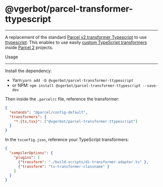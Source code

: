 # @vgerbot/parcel-transformer-ttypescript

-----

A replacement of the standard [Parcel v2 transformer Typescript](https://v2.parceljs.org/languages/typescript/#typescript's-tsc)
to use [ttypescript](https://github.com/cevek/ttypescript).
This enables to use easily [custom TypeScript transformers](https://dev.doctorevidence.com/how-to-write-a-typescript-transform-plugin-fc5308fdd943) inside [Parcel 2](https://v2.parceljs.org/) projects.

Usage

-----

Install the dependency:

- Yarn:`yarn add -D @vgerbot/parcel-transformer-ttypescript`
- or NPM: `npm install @vgerbot/parcel-transformer-ttypescript --save-dev`

Then inside the `.parcelrc` file, reference the transformer:

```json
{
  "extends": "@parcel/config-default",
  "transformers": {
    "*.{ts,tsx}": ["@vgerbot/parcel-transformer-ttypescript"]
  }
}
```

In the `tsconfig.json`, reference your TypeScript transformers:

```json
{
  "compilerOptions": {
    "plugins": [
      {"transform": "./build-scripts/di-transformer-adapter.ts" },
      {"transform": "ts-transformer-classname" }
    ]
  }
}
```
